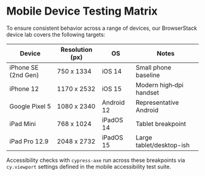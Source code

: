 # Mobile Device Testing Matrix

To ensure consistent behavior across a range of devices, our BrowserStack
device lab covers the following targets:

| Device             | Resolution (px) | OS        | Notes                     |
|--------------------|----------------|-----------|---------------------------|
| iPhone SE (2nd Gen)| 750 x 1334     | iOS 14    | Small phone baseline      |
| iPhone 12          | 1170 x 2532    | iOS 15    | Modern high‑dpi handset  |
| Google Pixel 5     | 1080 x 2340    | Android 12| Representative Android     |
| iPad Mini          | 768 x 1024     | iPadOS 14 | Tablet breakpoint         |
| iPad Pro 12.9      | 2048 x 2732    | iPadOS 15 | Large tablet/desktop-ish  |

Accessibility checks with `cypress-axe` run across these breakpoints via
`cy.viewport` settings defined in the mobile accessibility test suite.

